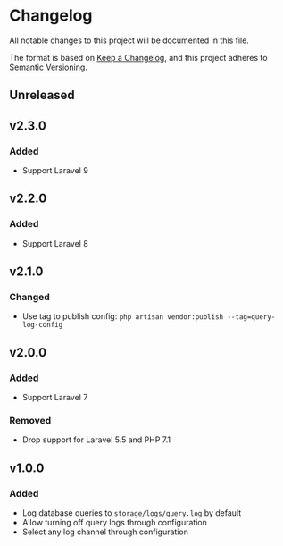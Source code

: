 # Changelog

All notable changes to this project will be documented in this file.

The format is based on [Keep a Changelog](https://keepachangelog.com/en/1.0.0/),
and this project adheres to [Semantic Versioning](https://semver.org/spec/v2.0.0.html).

## Unreleased

## v2.3.0

### Added

- Support Laravel 9

## v2.2.0

### Added

- Support Laravel 8

## v2.1.0

### Changed

- Use tag to publish config: `php artisan vendor:publish --tag=query-log-config`

## v2.0.0

### Added

- Support Laravel 7

### Removed

- Drop support for Laravel 5.5 and PHP 7.1

## v1.0.0

### Added

- Log database queries to `storage/logs/query.log` by default
- Allow turning off query logs through configuration
- Select any log channel through configuration
